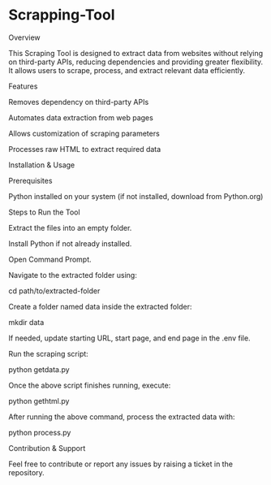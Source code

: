 # Scrapping-Tool

Overview

This Scraping Tool is designed to extract data from websites without relying on third-party APIs, reducing dependencies and providing greater flexibility. It allows users to scrape, process, and extract relevant data efficiently.

Features

Removes dependency on third-party APIs

Automates data extraction from web pages

Allows customization of scraping parameters

Processes raw HTML to extract required data

Installation & Usage

Prerequisites

Python installed on your system (if not installed, download from Python.org)

Steps to Run the Tool

Extract the files into an empty folder.

Install Python if not already installed.

Open Command Prompt.

Navigate to the extracted folder using: 

cd path/to/extracted-folder  

Create a folder named data inside the extracted folder:

mkdir data  

If needed, update starting URL, start page, and end page in the .env file.

Run the scraping script:

python getdata.py  

Once the above script finishes running, execute:

python gethtml.py  

After running the above command, process the extracted data with:

python process.py  

Contribution & Support

Feel free to contribute or report any issues by raising a ticket in the repository.
